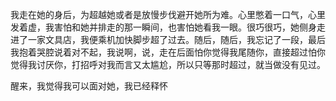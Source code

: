 
我走在她的身后，为超越她或者是放慢步伐避开她所为难。心里憋着一口气，心里发着虚，我害怕和她并排走的那一瞬间，也害怕她看我一眼。很巧很巧，她侧身走进了一家文具店，我便乘机加快脚步超了过去。随后，随后，我忘记了一段，最后我抱着哭腔说着对不起，我说啊，说，走在后面怕你觉得我尾随你，直接超过怕你觉得我讨厌你，打招呼对我而言又太尴尬，所以只等那时超过，就当做没有见过。

醒来，我觉得我可以面对她，我已经释怀